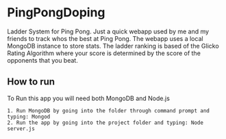 # PingPongDoping


Ladder System for Ping Pong. Just a quick webapp used by me and my friends to track whos the best at Ping Pong. 
The webapp uses a local MongoDB instance to store stats. The ladder ranking is based of the Glicko Rating Algorithm where your score is determined by the score of the opponents that you beat. 


## How to run
To Run this app you will need both MongoDB and Node.js

```
1. Run MongoDB by going into the folder through command prompt and typing: Mongod
2. Run the app by going into the project folder and typing: Node server.js

```



